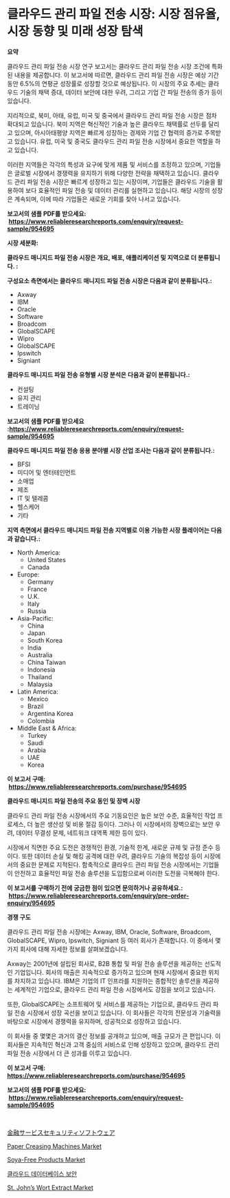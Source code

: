 <p><h1>클라우드 관리 파일 전송 시장: 시장 점유율, 시장 동향 및 미래 성장 탐색</h1></p><p><strong>요약</strong></p>
<p><p>클라우드 관리 파일 전송 시장 연구 보고서는 클라우드 관리 파일 전송 시장 조건에 특화된 내용을 제공합니다. 이 보고서에 따르면, 클라우드 관리 파일 전송 시장은 예상 기간 동안 6.5%의 연평균 성장률로 성장할 것으로 예상됩니다. 이 시장의 주요 추세는 클라우드 기술의 채택 증대, 데이터 보안에 대한 우려, 그리고 기업 간 파일 전송의 증가 등이 있습니다.</p><p>지리적으로, 북미, 아태, 유럽, 미국 및 중국에서 클라우드 관리 파일 전송 시장은 점차 확대되고 있습니다. 북미 지역은 혁신적인 기술과 높은 클라우드 채택률로 선두를 달리고 있으며, 아시아태평양 지역은 빠르게 성장하는 경제와 기업 간 협력의 증가로 주목받고 있습니다. 유럽, 미국 및 중국도 클라우드 관리 파일 전송 시장에서 중요한 역할을 하고 있습니다.</p><p>이러한 지역들은 각각의 특성과 요구에 맞게 제품 및 서비스를 조정하고 있으며, 기업들은 글로벌 시장에서 경쟁력을 유지하기 위해 다양한 전략을 채택하고 있습니다. 클라우드 관리 파일 전송 시장은 빠르게 성장하고 있는 시장이며, 기업들은 클라우드 기술을 활용하여 보다 효율적인 파일 전송 및 데이터 관리를 실현하고 있습니다. 해당 시장의 성장은 계속되며, 이에 따라 기업들은 새로운 기회를 찾아 나서고 있습니다.</p></p>
<p><strong>보고서의 샘플 PDF를 받으세요: &nbsp;<a href="https://www.reliableresearchreports.com/enquiry/request-sample/954695">https://www.reliableresearchreports.com/enquiry/request-sample/954695</a></strong></p>
<p><strong>시장 세분화:</strong></p>
<p><strong> 클라우드 매니지드 파일 전송 시장은 개요, 배포, 애플리케이션 및 지역으로 더 분류됩니다. :</strong></p>
<p><strong>구성요소 측면에서는 클라우드 매니지드 파일 전송 시장은 다음과 같이 분류됩니다.:</strong></p>
<p><ul><li>Axway</li><li>IBM</li><li>Oracle</li><li>Software</li><li>Broadcom</li><li>GlobalSCAPE</li><li>Wipro</li><li>GlobalSCAPE</li><li>Ipswitch</li><li>Signiant</li></ul></p>
<p><strong> 클라우드 매니지드 파일 전송 유형별 시장 분석은 다음과 같이 분류됩니다.:</strong></p>
<p><ul><li>컨설팅</li><li>유지 관리</li><li>트레이닝</li></ul></p>
<p><strong>보고서의 샘플 PDF를 받으세요 :<a href="https://www.reliableresearchreports.com/enquiry/request-sample/954695">https://www.reliableresearchreports.com/enquiry/request-sample/954695</a></strong></p>
<p><strong> 클라우드 매니지드 파일 전송 응용 분야별 시장 산업 조사는 다음과 같이 분류됩니다.:</strong></p>
<p><ul><li>BFSI</li><li>미디어 및 엔터테인먼트</li><li>소매업</li><li>제조</li><li>IT 및 텔레콤</li><li>헬스케어</li><li>기타</li></ul></p>
<p><strong>지역 측면에서 클라우드 매니지드 파일 전송 지역별로 이용 가능한 시장 플레이어는 다음과 같습니다.:</strong></p>
<p><ul>
    <li>
        North America:
        <ul>
            <li>United States</li>
            <li>Canada</li>
        </ul>
    </li>
    <li>
        Europe:
        <ul>
            <li>Germany</li>
            <li>France</li>
            <li>U.K.</li>
            <li>Italy</li>
            <li>Russia</li>
        </ul>
    </li>
    <li>
        Asia-Pacific:
        <ul>
            <li>China</li>
            <li>Japan</li>
            <li>South Korea</li>
            <li>India</li>
            <li>Australia</li>
            <li>China Taiwan</li>
            <li>Indonesia</li>
            <li>Thailand</li>
            <li>Malaysia</li>
        </ul>
    </li>
    <li>
        Latin America:
        <ul>
            <li>Mexico</li>
            <li>Brazil</li>
            <li>Argentina Korea</li>
            <li>Colombia</li>
        </ul>
    </li>
    <li>
        Middle East & Africa:
        <ul>
            <li>Turkey</li>
            <li>Saudi</li>
            <li>Arabia</li>
            <li>UAE</li>
            <li>Korea</li>
        </ul>
    </li>
    </ul></p>
<p><strong>이 보고서 구매: &nbsp;<a href="https://www.reliableresearchreports.com/purchase/954695">https://www.reliableresearchreports.com/purchase/954695</a></strong></p>
<p><strong>클라우드 매니지드 파일 전송의 주요 동인 및 장벽 시장</strong></p>
<p><p>클라우드 관리 파일 전송 시장에서의 주요 기동요인은 높은 보안 수준, 효율적인 작업 프로세스, 더 높은 생산성 및 비용 절감 등이다. 그러나 이 시장에서의 장벽으로는 보안 우려, 데이터 무결성 문제, 네트워크 대역폭 제한 등이 있다.</p><p>시장에서 직면한 주요 도전은 경쟁적인 환경, 기술적 한계, 새로운 규제 및 규정 준수 등이다. 또한 데이터 손실 및 해킹 공격에 대한 우려, 클라우드 기술의 복잡성 등이 시장에서의 중요한 문제로 지적된다. 함축적으로 클라우드 관리 파일 전송 시장에서는 기업들이 안전하고 효율적인 파일 전송 솔루션을 도입함으로써 이러한 도전을 극복해야 한다.</p></p>
<p><strong>이 보고서를 구매하기 전에 궁금한 점이 있으면 문의하거나 공유하세요.: &nbsp;<a href="https://www.reliableresearchreports.com/enquiry/pre-order-enquiry/954695">https://www.reliableresearchreports.com/enquiry/pre-order-enquiry/954695</a></strong></p>
<p><strong>경쟁 구도</strong></p>
<p><p>클라우드 관리 파일 전송 시장에는 Axway, IBM, Oracle, Software, Broadcom, GlobalSCAPE, Wipro, Ipswitch, Signiant 등 여러 회사가 존재합니다. 이 중에서 몇 가지 회사에 대해 자세한 정보를 살펴보겠습니다.</p><p>Axway는 2001년에 설립된 회사로, B2B 통합 및 파일 전송 솔루션을 제공하는 선도적인 기업입니다. 회사의 매출은 지속적으로 증가하고 있으며 현재 시장에서 중요한 위치를 차지하고 있습니다. IBM은 기업의 IT 인프라를 지원하는 종합적인 솔루션을 제공하는 세계적인 기업으로, 클라우드 관리 파일 전송 시장에서도 강점을 보이고 있습니다.</p><p>또한, GlobalSCAPE는 소프트웨어 및 서비스를 제공하는 기업으로, 클라우드 관리 파일 전송 시장에서 성장 곡선을 보이고 있습니다. 이 회사들은 각각의 전문성과 기술력을 바탕으로 시장에서 경쟁력을 유지하며, 성공적으로 성장하고 있습니다.</p><p>이 회사들 중 몇몇은 과거의 결산 정보를 공개하고 있으며, 매출 규모가 큰 편입니다. 이 회사들은 지속적인 혁신과 고객 중심의 서비스로 인해 성장하고 있으며, 클라우드 관리 파일 전송 시장에서 더 큰 성과를 이루고 있습니다.</p></p>
<p><strong>이 보고서 구매: &nbsp; <a href="https://www.reliableresearchreports.com/purchase/954695">https://www.reliableresearchreports.com/purchase/954695</a></strong></p>
<p><strong>보고서의 샘플 PDF를 받으세요: &nbsp;<a href="https://www.reliableresearchreports.com/enquiry/request-sample/954695">https://www.reliableresearchreports.com/enquiry/request-sample/954695</a></strong><strong></strong></p>
<p>&nbsp;</p>
<p><p><a href="https://github.com/oqoeusbvpadwjs08/Market-Research-Report-List-1/blob/main/2221997185298.md">金融サービスセキュリティソフトウェア</a></p><p><a href="https://issuu.com/reportprime-2/docs/paper-creasing-machines-market-size-2030.pptx">Paper Creasing Machines Market</a></p><p><a href="https://angry-finch-aaf.notion.site/Insights-into-Soya-Free-Products-Market-Size-Analysing-Market-Share-Trends-and-Growth-from-2024-t-df349dee27f84e5dae8ac21d90e854c1">Soya-Free Products Market</a></p><p><a href="https://github.com/vs2869dizt0/Market-Research-Report-List-1/blob/main/9564756185261.md">클라우드 데이터베이스 보안</a></p><p><a href="https://chivalrous-flock-a86.notion.site/St-John-s-Wort-Extract-Market-Size-Growing-and-Forecasted-for-period-from-2024-2031-and-provides--361d879173e84fc9858c068fe0f6b84c">St. John’s Wort Extract Market</a></p></p>